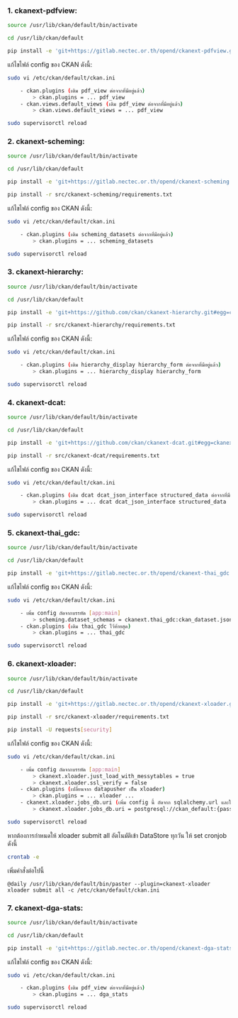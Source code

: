 ### 1. ckanext-pdfview:
```sh
source /usr/lib/ckan/default/bin/activate

cd /usr/lib/ckan/default

pip install -e 'git+https://gitlab.nectec.or.th/opend/ckanext-pdfview.git#egg=ckanext-pdfview'
```
แก้ไขไฟล์ config ของ CKAN ดังนี้:
```sh
sudo vi /etc/ckan/default/ckan.ini
```
```sh
    - ckan.plugins (เติม pdf_view ต่อจากที่มีอยู่แล้ว)
        > ckan.plugins = ... pdf_view
    - ckan.views.default_views (เติม pdf_view ต่อจากที่มีอยู่แล้ว)
        > ckan.views.default_views = ... pdf_view
```
```sh
sudo supervisorctl reload
```
### 2. ckanext-scheming:
```sh
source /usr/lib/ckan/default/bin/activate

cd /usr/lib/ckan/default

pip install -e 'git+https://gitlab.nectec.or.th/opend/ckanext-scheming.git#egg=ckanext-scheming'

pip install -r src/ckanext-scheming/requirements.txt
```
แก้ไขไฟล์ config ของ CKAN ดังนี้:
```sh
sudo vi /etc/ckan/default/ckan.ini
```
```sh
    - ckan.plugins (เติม scheming_datasets ต่อจากที่มีอยู่แล้ว)
        > ckan.plugins = ... scheming_datasets
```
```sh
sudo supervisorctl reload
```

### 3. ckanext-hierarchy:
```sh
source /usr/lib/ckan/default/bin/activate

cd /usr/lib/ckan/default

pip install -e 'git+https://github.com/ckan/ckanext-hierarchy.git#egg=ckanext-hierarchy'

pip install -r src/ckanext-hierarchy/requirements.txt
```
แก้ไขไฟล์ config ของ CKAN ดังนี้:
```sh
sudo vi /etc/ckan/default/ckan.ini
```
```sh
    - ckan.plugins (เติม hierarchy_display hierarchy_form ต่อจากที่มีอยู่แล้ว)
        > ckan.plugins = ... hierarchy_display hierarchy_form
```
```sh
sudo supervisorctl reload
```
### 4. ckanext-dcat:
```sh
source /usr/lib/ckan/default/bin/activate

cd /usr/lib/ckan/default

pip install -e 'git+https://github.com/ckan/ckanext-dcat.git#egg=ckanext-dcat'

pip install -r src/ckanext-dcat/requirements.txt
```
แก้ไขไฟล์ config ของ CKAN ดังนี้:
```sh
sudo vi /etc/ckan/default/ckan.ini
```
```sh
    - ckan.plugins (เติม dcat dcat_json_interface structured_data ต่อจากที่มีอยู่แล้ว)
        > ckan.plugins = ... dcat dcat_json_interface structured_data
```
```sh
sudo supervisorctl reload
```
### 5. ckanext-thai_gdc:
```sh
source /usr/lib/ckan/default/bin/activate

cd /usr/lib/ckan/default

pip install -e 'git+https://gitlab.nectec.or.th/opend/ckanext-thai_gdc.git#egg=ckanext-thai_gdc'
```
แก้ไขไฟล์ config ของ CKAN ดังนี้:
```sh
sudo vi /etc/ckan/default/ckan.ini
```
```sh
    - เพิ่ม config ถัดจากบรรทัด [app:main]
        > scheming.dataset_schemas = ckanext.thai_gdc:ckan_dataset.json
    - ckan.plugins (เติม thai_gdc ไว้ท้ายสุด)
        > ckan.plugins = ... thai_gdc
```
```sh
sudo supervisorctl reload
```
### 6. ckanext-xloader:
```sh
source /usr/lib/ckan/default/bin/activate

cd /usr/lib/ckan/default

pip install -e 'git+https://gitlab.nectec.or.th/opend/ckanext-xloader.git#egg=ckanext-xloader'

pip install -r src/ckanext-xloader/requirements.txt

pip install -U requests[security]
```
แก้ไขไฟล์ config ของ CKAN ดังนี้:
```sh
sudo vi /etc/ckan/default/ckan.ini
```
```sh
    - เพิ่ม config ถัดจากบรรทัด [app:main]
        > ckanext.xloader.just_load_with_messytables = true
        > ckanext.xloader.ssl_verify = false
    - ckan.plugins (เปลี่ยนจาก datapusher เป็น xloader)
        > ckan.plugins = ... xloader ...
    - ckanext.xloader.jobs_db.uri (เพิ่ม config นี้ ถัดจาก sqlalchemy.url และให้มีค่าเหมือนกัน)
        > ckanext.xloader.jobs_db.uri = postgresql://ckan_default:{password1}@localhost/ckan_default
```
```sh
sudo supervisorctl reload
```
หากต้องการกำหนดให้ xloader submit all อัตโนมัติเข้า DataStore ทุกวัน ให้ set cronjob ดังนี้
```sh
crontab -e
```
เพิ่มคำสั่งต่อไปนี้

    @daily /usr/lib/ckan/default/bin/paster --plugin=ckanext-xloader xloader submit all -c /etc/ckan/default/ckan.ini

### 7. ckanext-dga-stats:
```sh
source /usr/lib/ckan/default/bin/activate

cd /usr/lib/ckan/default

pip install -e 'git+https://gitlab.nectec.or.th/opend/ckanext-dga-stats.git#egg=ckanext-dga-stats'
```
แก้ไขไฟล์ config ของ CKAN ดังนี้:
```sh
sudo vi /etc/ckan/default/ckan.ini
```
```sh
    - ckan.plugins (เติม pdf_view ต่อจากที่มีอยู่แล้ว)
        > ckan.plugins = ... dga_stats
```
```sh
sudo supervisorctl reload
```